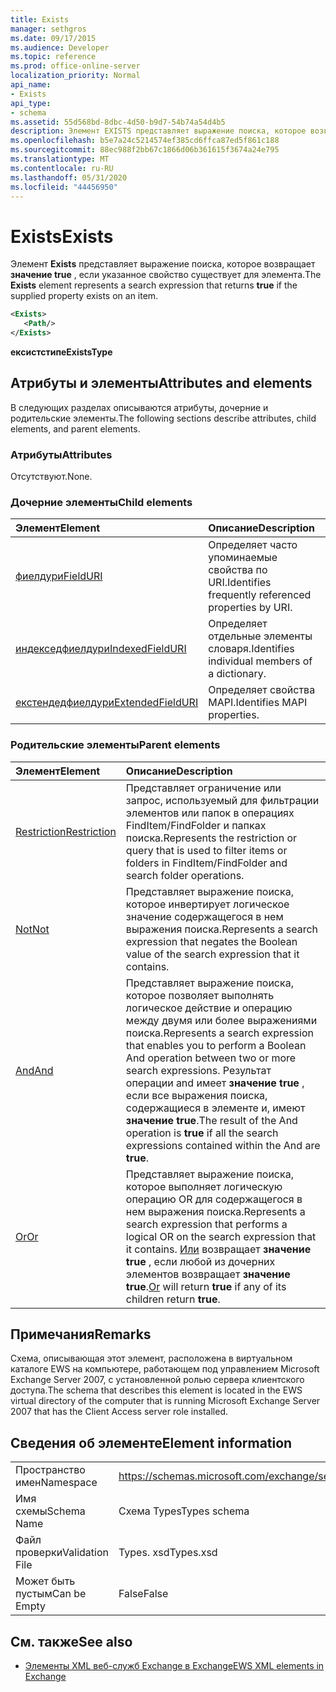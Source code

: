 ```yaml
---
title: Exists
manager: sethgros
ms.date: 09/17/2015
ms.audience: Developer
ms.topic: reference
ms.prod: office-online-server
localization_priority: Normal
api_name:
- Exists
api_type:
- schema
ms.assetid: 55d568bd-8dbc-4d50-b9d7-54b74a54d4b5
description: Элемент EXISTS представляет выражение поиска, которое возвращает значение true, если указанное свойство существует для элемента.
ms.openlocfilehash: b5e7a24c5214574ef385cd6ffca87ed5f861c188
ms.sourcegitcommit: 88ec988f2bb67c1866d06b361615f3674a24e795
ms.translationtype: MT
ms.contentlocale: ru-RU
ms.lasthandoff: 05/31/2020
ms.locfileid: "44456950"
---
```

# <a name="exists"></a><span data-ttu-id="ec8cb-103">Exists</span><span class="sxs-lookup"><span data-stu-id="ec8cb-103">Exists</span></span>

<span data-ttu-id="ec8cb-104">Элемент **Exists** представляет выражение поиска, которое возвращает **значение true** , если указанное свойство существует для элемента.</span><span class="sxs-lookup"><span data-stu-id="ec8cb-104">The **Exists** element represents a search expression that returns **true** if the supplied property exists on an item.</span></span> 
  
```xml
<Exists>
   <Path/>
</Exists>
```

 <span data-ttu-id="ec8cb-105">**ексистстипе**</span><span class="sxs-lookup"><span data-stu-id="ec8cb-105">**ExistsType**</span></span>
## <a name="attributes-and-elements"></a><span data-ttu-id="ec8cb-106">Атрибуты и элементы</span><span class="sxs-lookup"><span data-stu-id="ec8cb-106">Attributes and elements</span></span>

<span data-ttu-id="ec8cb-107">В следующих разделах описываются атрибуты, дочерние и родительские элементы.</span><span class="sxs-lookup"><span data-stu-id="ec8cb-107">The following sections describe attributes, child elements, and parent elements.</span></span>
  
### <a name="attributes"></a><span data-ttu-id="ec8cb-108">Атрибуты</span><span class="sxs-lookup"><span data-stu-id="ec8cb-108">Attributes</span></span>

<span data-ttu-id="ec8cb-109">Отсутствуют.</span><span class="sxs-lookup"><span data-stu-id="ec8cb-109">None.</span></span>
  
### <a name="child-elements"></a><span data-ttu-id="ec8cb-110">Дочерние элементы</span><span class="sxs-lookup"><span data-stu-id="ec8cb-110">Child elements</span></span>

|<span data-ttu-id="ec8cb-111">**Элемент**</span><span class="sxs-lookup"><span data-stu-id="ec8cb-111">**Element**</span></span>|<span data-ttu-id="ec8cb-112">**Описание**</span><span class="sxs-lookup"><span data-stu-id="ec8cb-112">**Description**</span></span>|
|:-----|:-----|
|[<span data-ttu-id="ec8cb-113">фиелдури</span><span class="sxs-lookup"><span data-stu-id="ec8cb-113">FieldURI</span></span>](fielduri.md) <br/> |<span data-ttu-id="ec8cb-114">Определяет часто упоминаемые свойства по URI.</span><span class="sxs-lookup"><span data-stu-id="ec8cb-114">Identifies frequently referenced properties by URI.</span></span>  <br/> |
|[<span data-ttu-id="ec8cb-115">индекседфиелдури</span><span class="sxs-lookup"><span data-stu-id="ec8cb-115">IndexedFieldURI</span></span>](indexedfielduri.md) <br/> |<span data-ttu-id="ec8cb-116">Определяет отдельные элементы словаря.</span><span class="sxs-lookup"><span data-stu-id="ec8cb-116">Identifies individual members of a dictionary.</span></span>  <br/> |
|[<span data-ttu-id="ec8cb-117">екстендедфиелдури</span><span class="sxs-lookup"><span data-stu-id="ec8cb-117">ExtendedFieldURI</span></span>](extendedfielduri.md) <br/> |<span data-ttu-id="ec8cb-118">Определяет свойства MAPI.</span><span class="sxs-lookup"><span data-stu-id="ec8cb-118">Identifies MAPI properties.</span></span>  <br/> |
   
### <a name="parent-elements"></a><span data-ttu-id="ec8cb-119">Родительские элементы</span><span class="sxs-lookup"><span data-stu-id="ec8cb-119">Parent elements</span></span>

|<span data-ttu-id="ec8cb-120">**Элемент**</span><span class="sxs-lookup"><span data-stu-id="ec8cb-120">**Element**</span></span>|<span data-ttu-id="ec8cb-121">**Описание**</span><span class="sxs-lookup"><span data-stu-id="ec8cb-121">**Description**</span></span>|
|:-----|:-----|
|[<span data-ttu-id="ec8cb-122">Restriction</span><span class="sxs-lookup"><span data-stu-id="ec8cb-122">Restriction</span></span>](restriction.md) <br/> |<span data-ttu-id="ec8cb-123">Представляет ограничение или запрос, используемый для фильтрации элементов или папок в операциях FindItem/FindFolder и папках поиска.</span><span class="sxs-lookup"><span data-stu-id="ec8cb-123">Represents the restriction or query that is used to filter items or folders in FindItem/FindFolder and search folder operations.</span></span>  <br/> |
|[<span data-ttu-id="ec8cb-124">Not</span><span class="sxs-lookup"><span data-stu-id="ec8cb-124">Not</span></span>](not.md) <br/> |<span data-ttu-id="ec8cb-125">Представляет выражение поиска, которое инвертирует логическое значение содержащегося в нем выражения поиска.</span><span class="sxs-lookup"><span data-stu-id="ec8cb-125">Represents a search expression that negates the Boolean value of the search expression that it contains.</span></span>  <br/> |
|[<span data-ttu-id="ec8cb-126">And</span><span class="sxs-lookup"><span data-stu-id="ec8cb-126">And</span></span>](and.md) <br/> |<span data-ttu-id="ec8cb-127">Представляет выражение поиска, которое позволяет выполнять логическое действие и операцию между двумя или более выражениями поиска.</span><span class="sxs-lookup"><span data-stu-id="ec8cb-127">Represents a search expression that enables you to perform a Boolean And operation between two or more search expressions.</span></span> <span data-ttu-id="ec8cb-128">Результат операции and имеет **значение true** , если все выражения поиска, содержащиеся в элементе и, имеют **значение true**.</span><span class="sxs-lookup"><span data-stu-id="ec8cb-128">The result of the And operation is **true** if all the search expressions contained within the And are **true**.</span></span>  <br/> |
|[<span data-ttu-id="ec8cb-129">Or</span><span class="sxs-lookup"><span data-stu-id="ec8cb-129">Or</span></span>](or.md) <br/> |<span data-ttu-id="ec8cb-130">Представляет выражение поиска, которое выполняет логическую операцию OR для содержащегося в нем выражения поиска.</span><span class="sxs-lookup"><span data-stu-id="ec8cb-130">Represents a search expression that performs a logical OR on the search expression that it contains.</span></span> <span data-ttu-id="ec8cb-131">[Или](or.md) возвращает **значение true** , если любой из дочерних элементов возвращает **значение true**.</span><span class="sxs-lookup"><span data-stu-id="ec8cb-131">[Or](or.md) will return **true** if any of its children return **true**.</span></span>  <br/> |
   
## <a name="remarks"></a><span data-ttu-id="ec8cb-132">Примечания</span><span class="sxs-lookup"><span data-stu-id="ec8cb-132">Remarks</span></span>

<span data-ttu-id="ec8cb-133">Схема, описывающая этот элемент, расположена в виртуальном каталоге EWS на компьютере, работающем под управлением Microsoft Exchange Server 2007, с установленной ролью сервера клиентского доступа.</span><span class="sxs-lookup"><span data-stu-id="ec8cb-133">The schema that describes this element is located in the EWS virtual directory of the computer that is running Microsoft Exchange Server 2007 that has the Client Access server role installed.</span></span>
  
## <a name="element-information"></a><span data-ttu-id="ec8cb-134">Сведения об элементе</span><span class="sxs-lookup"><span data-stu-id="ec8cb-134">Element information</span></span>

|||
|:-----|:-----|
|<span data-ttu-id="ec8cb-135">Пространство имен</span><span class="sxs-lookup"><span data-stu-id="ec8cb-135">Namespace</span></span>  <br/> |https://schemas.microsoft.com/exchange/services/2006/types  <br/> |
|<span data-ttu-id="ec8cb-136">Имя схемы</span><span class="sxs-lookup"><span data-stu-id="ec8cb-136">Schema Name</span></span>  <br/> |<span data-ttu-id="ec8cb-137">Схема Types</span><span class="sxs-lookup"><span data-stu-id="ec8cb-137">Types schema</span></span>  <br/> |
|<span data-ttu-id="ec8cb-138">Файл проверки</span><span class="sxs-lookup"><span data-stu-id="ec8cb-138">Validation File</span></span>  <br/> |<span data-ttu-id="ec8cb-139">Types. xsd</span><span class="sxs-lookup"><span data-stu-id="ec8cb-139">Types.xsd</span></span>  <br/> |
|<span data-ttu-id="ec8cb-140">Может быть пустым</span><span class="sxs-lookup"><span data-stu-id="ec8cb-140">Can be Empty</span></span>  <br/> |<span data-ttu-id="ec8cb-141">False</span><span class="sxs-lookup"><span data-stu-id="ec8cb-141">False</span></span>  <br/> |
   
## <a name="see-also"></a><span data-ttu-id="ec8cb-142">См. также</span><span class="sxs-lookup"><span data-stu-id="ec8cb-142">See also</span></span>



- [<span data-ttu-id="ec8cb-143">Элементы XML веб-служб Exchange в Exchange</span><span class="sxs-lookup"><span data-stu-id="ec8cb-143">EWS XML elements in Exchange</span></span>](ews-xml-elements-in-exchange.md)

